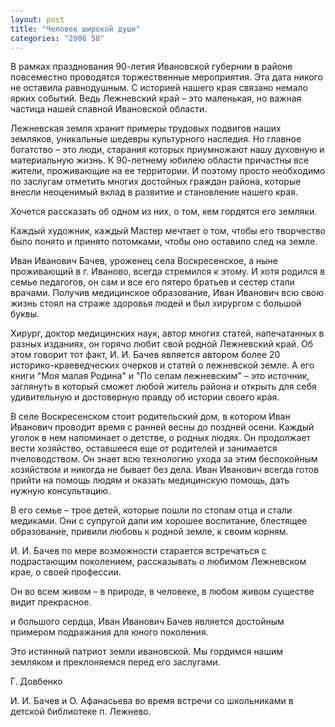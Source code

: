```yaml
---
layout: post
title: "Человек широкой души"
categories: "2008 58"
---
```


В рамках празднования 90-летия Ивановской губернии в районе повсеместно проводятся торжественные мероприятия. Эта дата никого не оставила равнодушным. С историей нашего края связано немало ярких событий. Ведь Лежневский край – это маленькая, но важная частица нашей славной Ивановской области.

Лежневская земля хранит примеры трудовых подвигов наших земляков, уникальные шедевры культурного наследия. Но главное богатство – это люди, старания которых приумножают нашу духовную и материальную жизнь. К 90-летнему юбилею области причастны все жители, проживающие на ее территории. И поэтому просто необходимо по заслугам отметить многих достойных граждан района, которые внесли неоценимый вклад в развитие и становление нашего края.

Хочется рассказать об одном из них, о том, кем гордятся его земляки.

Каждый художник, каждый Мастер мечтает о том, чтобы его творчество было понято и принято потомками, чтобы оно оставило след на земле.

Иван Иванович Бачев, уроженец села Воскресенское, а ныне проживающий в г. Иваново, всегда стремился к этому. И хотя родился в семье педагогов, он сам и все его пятеро братьев и сестер стали врачами. Получив медицинское образование, Иван Иванович всю свою жизнь стоял на страже здоровья людей и был хирургом с большой буквы.

Хирург, доктор медицинских наук, автор многих статей, напечатанных в разных изданиях, он горячо любит свой родной Лежневский край. Об этом говорит тот факт, И. И. Бачев является автором более 20 историко-краеведческих очерков и статей о лежневской земле. А его книги "Моя малая Родина" и "По селам лежневским" – это источник, заглянуть в который сможет любой житель района и открыть для себя удивительную и достоверную правду об истории своего края.

В селе Воскресенском стоит родительский дом, в котором Иван Иванович проводит время с ранней весны до поздней осени. Каждый уголок в нем напоминает о детстве, о родных людях. Он продолжает вести хозяйство, оставшееся еще от родителей и занимается пчеловодством. Он знает всю технологию ухода за этим беспокойным хозяйством и никогда не бывает без дела. Иван Иванович всегда готов прийти на помощь людям и оказать медицинскую помощь, дать нужную консультацию.

В его семье – трое детей, которые пошли по стопам отца и стали медиками. Они с супругой дали им хорошее воспитание, блестящее образование, привили любовь к родной земле, к своим корням.

И. И. Бачев по мере возможности старается встречаться с подрастающим поколением, рассказывать о любимом Лежневском крае, о своей профессии.

Он во всем живом – в природе, в человеке, в любом живом существе видит прекрасное.

и большого сердца, Иван Иванович Бачев является достойным примером подражания для юного поколения.

Это истинный патриот земли ивановской. Мы гордимся нашим земляком и преклоняемся перед его заслугами.

Г. Довбенко



И. И. Бачев и О. Афанасьева во время встречи со школьниками в детской библиотеке п. Лежнево.


